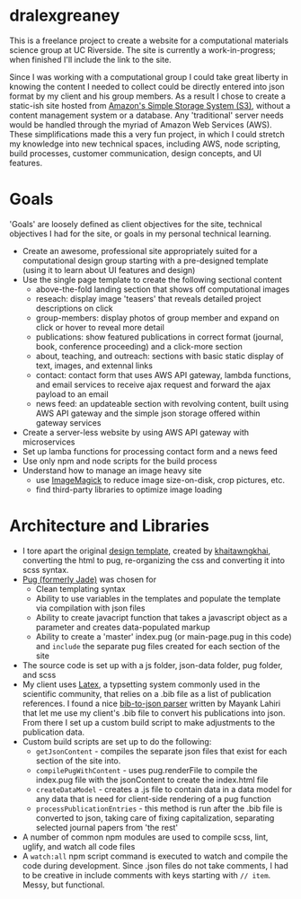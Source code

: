 # dralexgreaney
This is a freelance project to create a website for a computational materials science group at UC Riverside.  The site is currently a work-in-progress; when finished I'll include the link to the site.
 
Since I was working with a computational group I could take great liberty in knowing the content I needed to collect could be directly entered into json format by my client and his group members.  As a result I chose to create a static-ish site hosted from [Amazon's Simple Storage System (S3)](https://aws.amazon.com/s3/),  without a content management system or a database.  Any 'traditional' server needs would be handled through the myriad of Amazon Web Services (AWS).  These simplifications made this a very fun project, in which I could stretch my knowledge into new technical spaces, including AWS, node scripting, build processes, customer communication, design concepts, and UI features.

 # Goals
 'Goals' are loosely defined as client objectives for the site, technical objectives I had for the site, or goals in my personal technical learning.
 * Create an awesome, professional site appropriately suited for a computational design group starting with a pre-designed template (using it to learn about UI features and design)
 * Use the single page template to create the following sectional content
    * above-the-fold landing section that shows off computational images
    * reseach: display image 'teasers' that reveals detailed project descriptions on click
     * group-members: display photos of group member and expand on click or hover to reveal more detail
     * publications: show featured publications in correct format (journal, book, conference proceeding) and a click-more section
     * about, teaching, and outreach: sections with basic static display of text, images, and extennal links
     * contact: contact form that uses AWS API gateway, lambda functions, and email services to receive ajax request and forward the ajax payload to an email 
     * news feed: an updateable section with revolving content, built using AWS API gateway and the simple json storage offered within gateway services
 * Create a server-less website by using AWS API gateway with microservices
 * Set up lamba functions for processing contact form and a news feed
 * Use only npm and node scripts for the build process
 * Understand how to manage an image heavy site
     * use [ImageMagick](https://www.imagemagick.org/script/index.php) to reduce image size-on-disk, crop pictures, etc.
     * find third-party libraries to optimize image loading 
 
# Architecture and Libraries
* I tore apart the original [design template](http://preview.themeforest.net/item/homane-minimal-resume-html-template/full_screen_preview/19682315?_ga=2.140194995.1039933768.1493948585-1211979247.1489464104), created by [khaitawngkhai](https://themeforest.net/user/khaitawngkhai), converting the html to pug, re-organizing the css and converting it into scss syntax. 
* [Pug (formerly Jade)](https://pugjs.org/api/getting-started.html) was chosen for
  * Clean templating syntax
  * Ability to use variables in the templates and populate the template via compilation with json files
  * Ability to create javacript function that takes a javascript object as a parameter and creates data-populated markup
  * Ability to create a 'master' index.pug (or main-page.pug in this code) and `include` the separate pug files created for each section of the site
* The source code is set up with a js folder, json-data folder, pug folder, and scss
* My client uses [Latex](https://www.latex-project.org/), a typsetting system commonly used in the scientific community, that relies on a .bib file as a list of publication references.  I found a nice  [bib-to-json parser](https://github.com/mayanklahiri/bib2json) written by Mayank Lahiri that let me use my client's .bib file to convert his publications into json.  From there I set up a custom build script to make adjustments to the publication data.
* Custom build scripts are set up to do the following:
  * `getJsonContent` - compiles the separate json files that exist for each section of the site into. 
  * `compilePugWithContent` - uses pug.renderFile to compile the index.pug file with the jsonContent to create the index.html file
   * `createDataModel` - creates a .js file to contain data in a data model for any data that is need for client-side rendering of a pug function
   * `processPublicationEntries` - this method is run after the .bib file is converted to json, taking care of fixing capitalization, separating selected journal papers from 'the rest'
* A number of common npm modules are used to compile scss, lint, uglify, and watch all code files
* A `watch:all` npm script command is executed to watch and compile the code during development.  Since .json files do not take comments, I had to be creative in include comments with keys starting with `// item`.  Messy, but functional.

